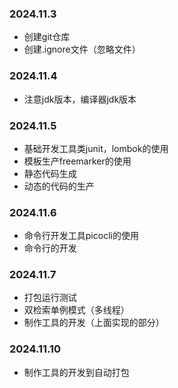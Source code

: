 ### 2024.11.3
+ 创建git仓库
+ 创建.ignore文件（忽略文件）
### 2024.11.4
+ 注意jdk版本，编译器jdk版本
### 2024.11.5
+ 基础开发工具类junit，lombok的使用
+ 模板生产freemarker的使用
+ 静态代码生成
+ 动态的代码的生产
### 2024.11.6
+ 命令行开发工具picocli的使用
+ 命令行的开发
### 2024.11.7
+ 打包运行测试
+ 双检索单例模式（多线程）
+ 制作工具的开发（上面实现的部分）
### 2024.11.10
+ 制作工具的开发到自动打包